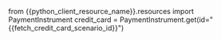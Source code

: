 from {{python_client_resource_name}}.resources import PaymentInstrument
credit_card = PaymentInstrument.get(id="{{fetch_credit_card_scenario_id}}")
